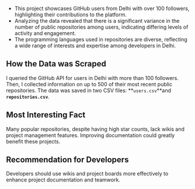 * This project showcases GitHub users from Delhi with over 100 followers, highlighting their contributions to the platform.
* Analyzing the data revealed that there is a significant variance in the number of public repositories among users, indicating differing levels of activity and engagement.
* The programming languages used in repositories are diverse, reflecting a wide range of interests and expertise among developers in Delhi.

## How the Data was Scraped ##
I queried the GitHub API for users in Delhi with more than 100 followers. Then, I collected information on up to 500 of their most recent public repositories. The data was saved in two CSV files: **`users.csv`**and  **`repositories.csv`**.

## Most Interesting Fact ##
Many popular repositories, despite having high star counts, lack wikis and project management features. Improving documentation could greatly benefit these projects.

## Recommendation for Developers ##
Developers should use wikis and project boards more effectively to enhance project documentation and teamwork.
